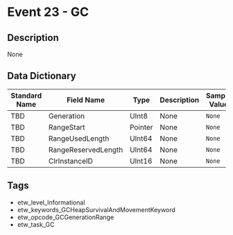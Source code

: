 # Event 23 - GC

## Description
None

## Data Dictionary
|Standard Name|Field Name|Type|Description|Sample Value|
|---|---|---|---|---|
|TBD|Generation|UInt8|None|`None`|
|TBD|RangeStart|Pointer|None|`None`|
|TBD|RangeUsedLength|UInt64|None|`None`|
|TBD|RangeReservedLength|UInt64|None|`None`|
|TBD|ClrInstanceID|UInt16|None|`None`|

## Tags
* etw_level_Informational
* etw_keywords_GCHeapSurvivalAndMovementKeyword
* etw_opcode_GCGenerationRange
* etw_task_GC